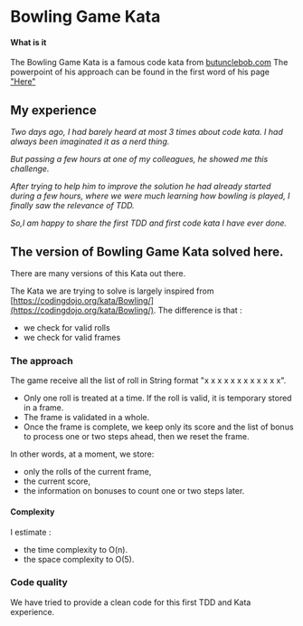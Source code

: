 # Bowling Game Kata
#### What is it
The Bowling Game Kata is a famous code kata from [butunclebob.com](http://www.butunclebob.com/ArticleS.UncleBob.TheBowlingGameKata)
The powerpoint of his approach can be found in the first word of his page ["Here"](http://www.butunclebob.com/files/downloads/Bowling%20Game%20Kata.ppt)

## My experience
*Two days ago, I had barely heard at most 3 times about code kata. I had always been imaginated it as a nerd thing.*

*But passing a few hours at one of my colleagues, he showed me this challenge.*

*After trying to help him to improve the solution he had already started during a few hours, where we were much learning how bowling is played, I finally saw the relevance of TDD.*

*So,I am happy to share the first TDD and first code kata I have ever done.*

## The version of Bowling Game Kata solved here.
There are many versions of this Kata out there. 

The Kata we are trying to solve is largely inspired from [https://codingdojo.org/kata/Bowling/](https://codingdojo.org/kata/Bowling/).
The difference is that :
  - we check for valid rolls
  - we check for valid frames


### The approach
The game receive all the list of roll in String format "x x x x x x x x x x x x".

- Only one roll is treated at a time. If the roll is valid, it is temporary stored in a frame.
- The frame is validated in a whole.
- Once the frame is complete, we keep only its score and the list of bonus to process one or two steps ahead, then we reset the frame.

In other words, at a moment, we store: 
- only the rolls of the current frame,
- the current score,
- the information on bonuses to count one or two steps later.


#### Complexity
I estimate :
- the time complexity to O(n). 
- the space complexity to O(5).

### Code quality
We have tried to provide a clean code for this first TDD and Kata experience.
